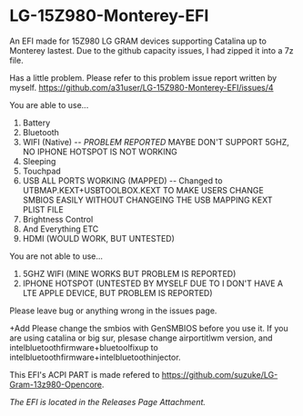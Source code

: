 # LG-15Z980-Monterey-EFI
An EFI made for 15Z980 LG GRAM devices supporting Catalina up to Monterey lastest.
Due to the github capacity issues, I had zipped it into a 7z file.

Has a little problem. Please refer to this problem issue report written by myself.
https://github.com/a31user/LG-15Z980-Monterey-EFI/issues/4

You are able to use...
1. Battery
2. Bluetooth
3. WIFI (Native) -- *PROBLEM REPORTED* MAYBE DON'T SUPPORT 5GHZ, NO IPHONE HOTSPOT IS NOT WORKING
4. Sleeping
5. Touchpad
6. USB ALL PORTS WORKING (MAPPED) -- Changed to UTBMAP.KEXT+USBTOOLBOX.KEXT TO MAKE USERS CHANGE SMBIOS EASILY WITHOUT CHANGEING THE USB MAPPING KEXT PLIST FILE
7. Brightness Control
8. And Everything ETC
9. HDMI (WOULD WORK, BUT UNTESTED)

You are not able to use...
1. 5GHZ WIFI (MINE WORKS BUT PROBLEM IS REPORTED)
2. IPHONE HOTSPOT (UNTESTED BY MYSELF DUE TO I DON'T HAVE A LTE APPLE DEVICE, BUT PROBLEM IS REPORTED)

Please leave bug or anything wrong in the issues page.

+Add
Please change the smbios with GenSMBIOS before you use it.
If you are using catalina or big sur, plesase change airportitlwm version, and intelbluetoothfirmware+bluetoolfixup to intelbluetoothfirmware+intelbluetoothinjector.

This EFI's ACPI PART is made refered to https://github.com/suzuke/LG-Gram-13z980-Opencore.

*The EFI is located in the Releases Page Attachment.*
